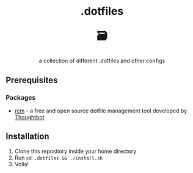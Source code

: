<h1 align="center">
  .dotfiles
  
  🗃️
</h1>
<p align="center">a collection of different .dotfiles and other configs</p>

## Prerequisites
### Packages
* [rcm](https://github.com/thoughtbot/rcm) - a free and open source dotfile management tool developed by [Thoughtbot](https://thoughtbot.com/)

## Installation
1. Clone this repository inside your home directory
2. Run `cd .dotfiles && ./install.sh`
3. Voila!
